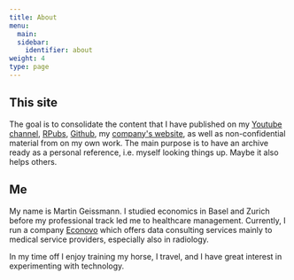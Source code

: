 ```yaml
---
title: About
menu:
  main:
  sidebar:
    identifier: about
weight: 4
type: page
---
```


## This site

The goal is to consolidate the content that I have published on my [Youtube channel](https://www.youtube.com/channel/UCUYqJUnI_P0XYk6_FRyvb2w), [RPubs](https://rpubs.com/mgei), [Github](https://github.com/mgei), my [company's website](https://www.econovo.ch), as well as non-confidential material from on my own work. The main purpose is to have an archive ready as a personal reference, i.e. myself looking things up. Maybe it also helps others.

## Me

My name is Martin Geissmann. I studied economics in Basel and Zurich before my professional track led me to healthcare management. Currently, I run a company [Econovo](https://www.econovo.ch) which offers data consulting services mainly to medical service providers, especially also in radiology. 

In my time off I enjoy training my horse, I travel, and I have great interest in experimenting with technology.